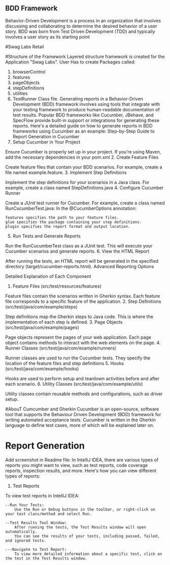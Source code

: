 ## BDD Framework
Behavior-Driven Development is a process in an organization that involves discussing and collaborating to determine the desired behavior of a user story. BDD was born from Test Driven Development (TDD) and typically involves a user story as its starting point

#Swag Labs
Retail 

#Structure of the Framework
Layered structure framework is created for the Application "Swag Labs".
User Has to create Packages called:
1. browserControl
2. features
3. pageObjects
4. stepDefinitions
5. utilities
6. TestRunner Class file.
Generating reports in a Behavior-Driven Development (BDD) framework involves using tools that integrate with your testing framework to produce human-readable documentation of test results. Popular BDD frameworks like Cucumber, JBehave, and SpecFlow provide built-in support or integrations for generating these reports. Here's a detailed guide on how to generate reports in BDD frameworks using Cucumber as an example:
Step-by-Step Guide to Report Generation in Cucumber
1. Setup Cucumber in Your Project

Ensure Cucumber is properly set up in your project. If you’re using Maven, add the necessary dependencies in your pom.xml
2. Create Feature Files

Create feature files that contain your BDD scenarios. For example, create a file named example.feature.
3. Implement Step Definitions

Implement the step definitions for your scenarios in a Java class. For example, create a class named StepDefinitions.java
4. Configure Cucumber Runner

Create a JUnit test runner for Cucumber. For example, create a class named RunCucumberTest.java:
In the @CucumberOptions annotation:

    features specifies the path to your feature files.
    glue specifies the package containing your step definitions.
    plugin specifies the report format and output location.

5. Run Tests and Generate Reports

Run the RunCucumberTest class as a JUnit test. This will execute your Cucumber scenarios and generate reports.
6. View the HTML Report

After running the tests, an HTML report will be generated in the specified directory (target/cucumber-reports.html).
Advanced Reporting Options

Detailed Explanation of Each Component
1. Feature Files (src/test/resources/features)

Feature files contain the scenarios written in Gherkin syntax. Each feature file corresponds to a specific feature of the application.
2. Step Definitions (src/test/java/com/example/steps)

Step definitions map the Gherkin steps to Java code. This is where the implementation of each step is defined.
3. Page Objects (src/test/java/com/example/pages)

Page objects represent the pages of your web application. Each page object contains methods to interact with the web elements on the page.
4. Runner Classes (src/test/java/com/example/runners)

Runner classes are used to run the Cucumber tests. They specify the location of the feature files and step definitions
5. Hooks (src/test/java/com/example/hooks)

Hooks are used to perform setup and teardown activities before and after each scenario.
6. Utility Classes (src/test/java/com/example/utils)

Utility classes contain reusable methods and configurations, such as driver setup.


#AbouT Cumcumber and Gherkin
Cucumber is an open-source, software tool that supports the Behaviour Driven Development (BDD) framework for writing automated acceptance tests. Cucumber is written in the Gherkin language to define test cases, more of which will be explained later on.


# Report Generation
Add screenshot in Readme file:
In IntelliJ IDEA, there are various types of reports you might want to view, such as test reports, code coverage reports, inspection results, and more. Here's how you can view different types of reports:
1. Test Reports

To view test reports in IntelliJ IDEA:

    --Run Your Tests:
        Use the Run or Debug buttons in the toolbar, or right-click on your test class/method and select Run.

    --Test Results Tool Window:
        After running the tests, the Test Results window will open automatically.
        You can see the results of your tests, including passed, failed, and ignored tests.

    ---Navigate to Test Report:
        To view more detailed information about a specific test, click on the test in the Test Results window.